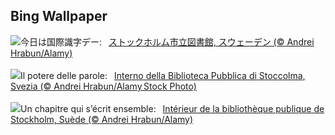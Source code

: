 ## Bing Wallpaper
![](https://www.bing.com/th?id=OHR.StockholmLibrary_JA-JP1538658617_UHD.jpg&w=1000)今日は国際識字デー:&nbsp;&ensp;[ストックホルム市立図書館, スウェーデン (© Andrei Hrabun/Alamy)](https://www.bing.com/th?id=OHR.StockholmLibrary_JA-JP1538658617_UHD.jpg)
<br><br/>
![](https://www.bing.com/th?id=OHR.StockholmLibrary_IT-IT4633404015_UHD.jpg&w=1000)Il potere delle parole:&nbsp;&ensp;[Interno della Biblioteca Pubblica di Stoccolma, Svezia (© Andrei Hrabun/Alamy Stock Photo)](https://www.bing.com/th?id=OHR.StockholmLibrary_IT-IT4633404015_UHD.jpg)
<br><br/>
![](https://www.bing.com/th?id=OHR.StockholmLibrary_FR-FR9141421030_UHD.jpg&w=1000)Un chapitre qui s’écrit ensemble:&nbsp;&ensp;[Intérieur de la bibliothèque publique de Stockholm, Suède (© Andrei Hrabun/Alamy)](https://www.bing.com/th?id=OHR.StockholmLibrary_FR-FR9141421030_UHD.jpg)
<br><br/>
